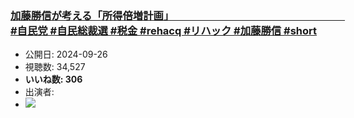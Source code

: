 ### [加藤勝信が考える「所得倍増計画」　　　　　　　　　　　　　　　　　   #自民党 #自民総裁選 #税金 #rehacq #リハック #加藤勝信 #short](https://www.youtube.com/watch?v=smE0HXLaXtE)
-   公開日: 2024-09-26
-   視聴数: 34,527
-   **いいね数: 306**
-   出演者: 
- [![](https://img.youtube.com/vi/smE0HXLaXtE/hqdefault.jpg)](https://www.youtube.com/watch?v=smE0HXLaXtE)
